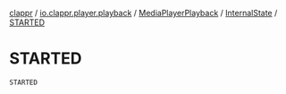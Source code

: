 [clappr](../../../index.md) / [io.clappr.player.playback](../../index.md) / [MediaPlayerPlayback](../index.md) / [InternalState](index.md) / [STARTED](.)

# STARTED

`STARTED`
